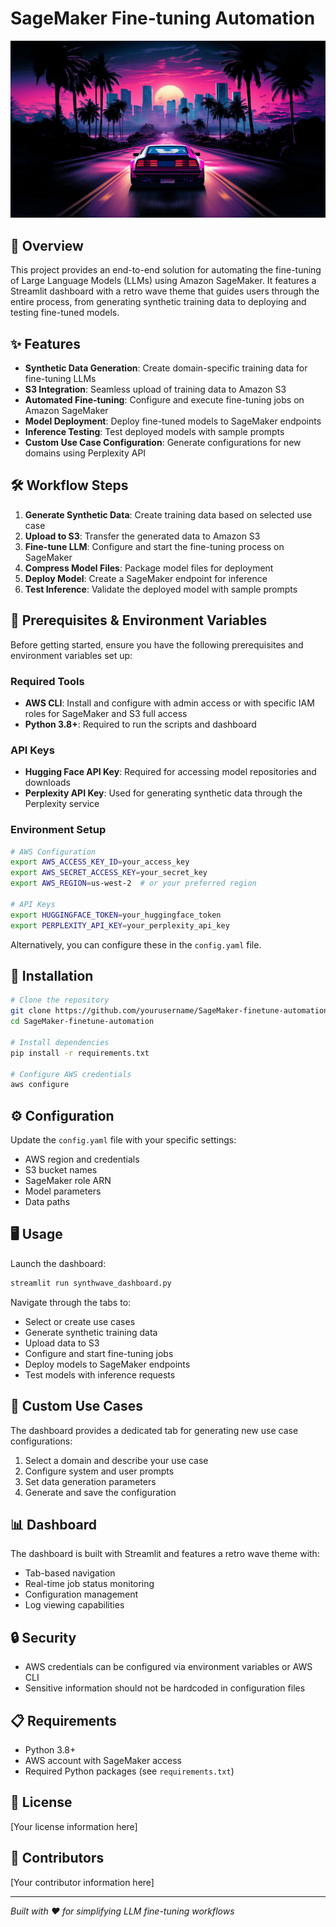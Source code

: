 # SageMaker Fine-tuning Automation

![Retro Wave Theme](./vibe_themes/car-outrun-synthwave-city-building-sunset-palm-tree-digital-art-4k-wallpaper-uhdpaper.com-275@0@j.jpg)

## 🚀 Overview

This project provides an end-to-end solution for automating the fine-tuning of Large Language Models (LLMs) using Amazon SageMaker. It features a Streamlit dashboard with a retro wave theme that guides users through the entire process, from generating synthetic training data to deploying and testing fine-tuned models.

## ✨ Features

- **Synthetic Data Generation**: Create domain-specific training data for fine-tuning LLMs
- **S3 Integration**: Seamless upload of training data to Amazon S3
- **Automated Fine-tuning**: Configure and execute fine-tuning jobs on Amazon SageMaker
- **Model Deployment**: Deploy fine-tuned models to SageMaker endpoints
- **Inference Testing**: Test deployed models with sample prompts
- **Custom Use Case Configuration**: Generate configurations for new domains using Perplexity API

## 🛠️ Workflow Steps

1. **Generate Synthetic Data**: Create training data based on selected use case
2. **Upload to S3**: Transfer the generated data to Amazon S3
3. **Fine-tune LLM**: Configure and start the fine-tuning process on SageMaker
4. **Compress Model Files**: Package model files for deployment
5. **Deploy Model**: Create a SageMaker endpoint for inference
6. **Test Inference**: Validate the deployed model with sample prompts

## 🔑 Prerequisites & Environment Variables

Before getting started, ensure you have the following prerequisites and environment variables set up:

### Required Tools
- **AWS CLI**: Install and configure with admin access or with specific IAM roles for SageMaker and S3 full access
- **Python 3.8+**: Required to run the scripts and dashboard

### API Keys
- **Hugging Face API Key**: Required for accessing model repositories and downloads
- **Perplexity API Key**: Used for generating synthetic data through the Perplexity service

### Environment Setup
```bash
# AWS Configuration
export AWS_ACCESS_KEY_ID=your_access_key
export AWS_SECRET_ACCESS_KEY=your_secret_key
export AWS_REGION=us-west-2  # or your preferred region

# API Keys
export HUGGINGFACE_TOKEN=your_huggingface_token
export PERPLEXITY_API_KEY=your_perplexity_api_key
```

Alternatively, you can configure these in the `config.yaml` file.

## 🔧 Installation

```bash
# Clone the repository
git clone https://github.com/yourusername/SageMaker-finetune-automation.git
cd SageMaker-finetune-automation

# Install dependencies
pip install -r requirements.txt

# Configure AWS credentials
aws configure
```

## ⚙️ Configuration

Update the `config.yaml` file with your specific settings:

- AWS region and credentials
- S3 bucket names
- SageMaker role ARN
- Model parameters
- Data paths

## 🖥️ Usage

Launch the dashboard:

```bash
streamlit run synthwave_dashboard.py
```

Navigate through the tabs to:
- Select or create use cases
- Generate synthetic training data
- Upload data to S3
- Configure and start fine-tuning jobs
- Deploy models to SageMaker endpoints
- Test models with inference requests

## 🌟 Custom Use Cases

The dashboard provides a dedicated tab for generating new use case configurations:

1. Select a domain and describe your use case
2. Configure system and user prompts
3. Set data generation parameters
4. Generate and save the configuration

## 📊 Dashboard

The dashboard is built with Streamlit and features a retro wave theme with:
- Tab-based navigation
- Real-time job status monitoring
- Configuration management
- Log viewing capabilities

## 🔒 Security

- AWS credentials can be configured via environment variables or AWS CLI
- Sensitive information should not be hardcoded in configuration files

## 📋 Requirements

- Python 3.8+
- AWS account with SageMaker access
- Required Python packages (see `requirements.txt`)

## 📝 License

[Your license information here]

## 👥 Contributors

[Your contributor information here]

---

*Built with ❤️ for simplifying LLM fine-tuning workflows*
